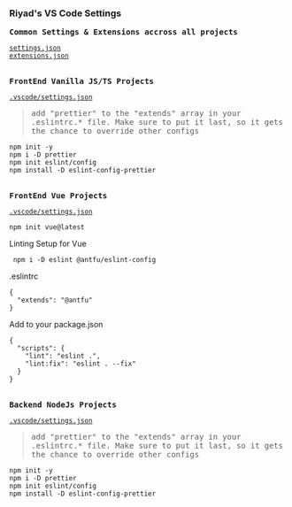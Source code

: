 ### Riyad's VS Code Settings

<samp><b>Common Settings & Extensions accross all projects</b></samp>

[`settings.json`](./CommonSettingsExtensions/settings.json)<br>
[`extensions.json`](./CommonSettingsExtensions/extensions.json)

<br>
<samp><b>FrontEnd Vanilla JS/TS Projects</b></samp>

[`.vscode/settings.json`](./Vanilla/settings.json)<br>

> <samp>add "prettier" to the "extends" array in your .eslintrc.* file. Make sure to put it last, so it gets the chance to override other configs</samp>

```
npm init -y
npm i -D prettier
npm init eslint/config
npm install -D eslint-config-prettier
```

<br>
<samp><b>FrontEnd Vue Projects</b></samp>

[`.vscode/settings.json`](./Vue/settings.json)<br>


```
npm init vue@latest
```
Linting Setup for Vue
```
 npm i -D eslint @antfu/eslint-config
```

.eslintrc
```
{
  "extends": "@antfu"
}
```
Add to your package.json
```
{
  "scripts": {
    "lint": "eslint .",
    "lint:fix": "eslint . --fix"
  }
}
```


<br>
<samp><b>Backend NodeJs Projects</b></samp>

[`.vscode/settings.json`](./NodeJS/settings.json)<br>
> <samp>add "prettier" to the "extends" array in your .eslintrc.* file. Make sure to put it last, so it gets the chance to override other configs</samp>

```
npm init -y
npm i -D prettier
npm init eslint/config
npm install -D eslint-config-prettier
```

